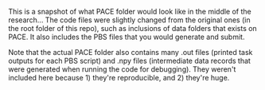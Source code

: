 This is a snapshot of what PACE folder would look like in the middle of the research... The code files were slightly changed from the original ones (in the root folder of this repo), such as inclusions of data folders that exists on PACE. It also includes the PBS files that you would generate and submit.

Note that the actual PACE folder also contains many .out files (printed task outputs for each PBS script) and .npy files (intermediate data records that were generated when running the code for debugging). They weren't included here because 1) they're reproducible, and 2) they're huge.

